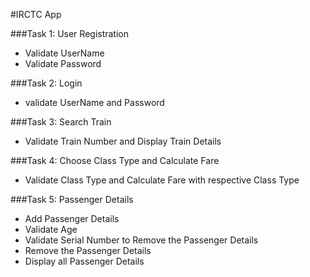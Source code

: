 #IRCTC App

###Task 1:  User Registration
   * Validate UserName 
   * Validate Password

###Task 2: 	Login 
   * validate UserName and Password 
   	
###Task 3:  Search Train 
   * Validate Train Number and Display Train Details
   
###Task 4:  Choose Class Type and Calculate Fare
   * Validate Class Type and Calculate Fare with respective Class Type
   
###Task 5:  Passenger Details
   * Add Passenger Details
   * Validate Age
   * Validate Serial Number to Remove the Passenger Details
   * Remove the Passenger Details 
   * Display all Passenger Details  